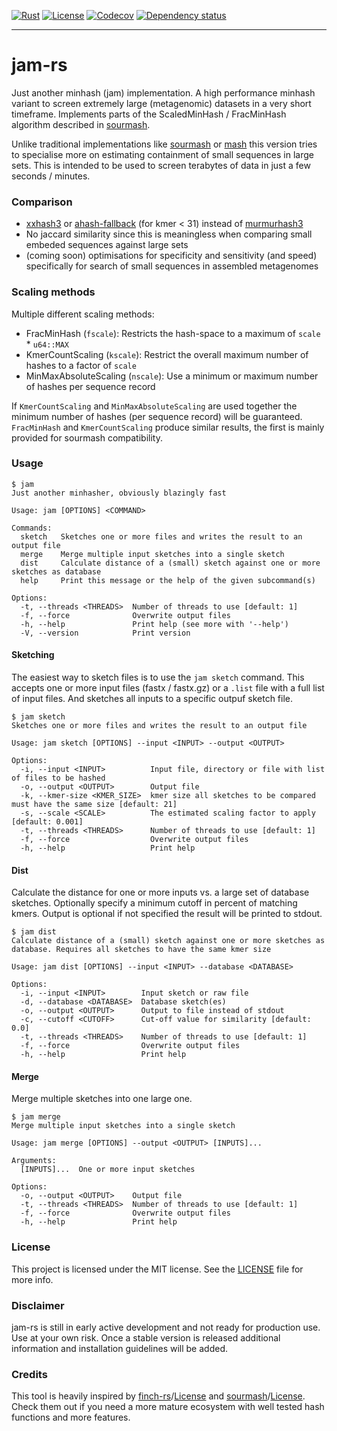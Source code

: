 [![Rust](https://img.shields.io/badge/built_with-Rust-dca282.svg)](https://www.rust-lang.org/)
[![License](https://img.shields.io/badge/License-MIT-brightgreen.svg)](https://github.com/St4NNi/jam-rs/blob/main/LICENSE)
[![Codecov](https://codecov.io/github/St4NNi/jam-rs/coverage.svg?branch=main)](https://codecov.io/gh/St4NNi/jam-rs)
[![Dependency status](https://deps.rs/repo/github/St4NNi/jam-rs/status.svg)](https://deps.rs/repo/github/St4NNi/jam-rs)
___

# jam-rs

Just another minhash (jam) implementation. A high performance minhash variant to screen extremely large (metagenomic) datasets in a very short timeframe.
Implements parts of the ScaledMinHash / FracMinHash algorithm described in [sourmash](https://joss.theoj.org/papers/10.21105/joss.00027).

Unlike traditional implementations like [sourmash](https://joss.theoj.org/papers/10.21105/joss.00027) or [mash](https://doi.org/10.1186/s13059-016-0997-x) this version tries to specialise more on estimating containment of small sequences in large sets. This is intended to be used to screen terabytes of data in just a few seconds / minutes.

### Comparison

- [xxhash3](https://github.com/DoumanAsh/xxhash-rust) or [ahash-fallback](https://github.com/tkaitchuck/aHash/wiki/AHash-fallback-algorithm) (for kmer < 31) instead of [murmurhash3](https://github.com/mhallin/murmurhash3-rs)
- No jaccard similarity since this is meaningless when comparing small embeded sequences against large sets
- (coming soon) optimisations for specificity and sensitivity (and speed) specifically for search of small sequences in assembled metagenomes

### Scaling methods

Multiple different scaling methods:
  - FracMinHash (`fscale`): Restricts the hash-space to a maximum of `scale` * `u64::MAX`
  - KmerCountScaling (`kscale`): Restrict the overall maximum number of hashes to a factor of `scale`
  - MinMaxAbsoluteScaling (`nscale`): Use a minimum or maximum number of hashes per sequence record

If `KmerCountScaling` and `MinMaxAbsoluteScaling` are used together the minimum number of hashes (per sequence record) will be guaranteed. `FracMinHash` and `KmerCountScaling` produce similar results, the first is mainly provided for sourmash compatibility.

### Usage

```console
$ jam
Just another minhasher, obviously blazingly fast

Usage: jam [OPTIONS] <COMMAND>

Commands:
  sketch   Sketches one or more files and writes the result to an output file
  merge    Merge multiple input sketches into a single sketch
  dist     Calculate distance of a (small) sketch against one or more sketches as database
  help     Print this message or the help of the given subcommand(s)

Options:
  -t, --threads <THREADS>  Number of threads to use [default: 1]
  -f, --force              Overwrite output files
  -h, --help               Print help (see more with '--help')
  -V, --version            Print version
```

#### Sketching

The easiest way to sketch files is to use the `jam sketch` command. This accepts one or more input files (fastx / fastx.gz) or a `.list` file with a full list of input files. And sketches all inputs to a specific outpuf sketch file.

```console
$ jam sketch
Sketches one or more files and writes the result to an output file

Usage: jam sketch [OPTIONS] --input <INPUT> --output <OUTPUT>

Options:
  -i, --input <INPUT>          Input file, directory or file with list of files to be hashed
  -o, --output <OUTPUT>        Output file
  -k, --kmer-size <KMER_SIZE>  kmer size all sketches to be compared must have the same size [default: 21]
  -s, --scale <SCALE>          The estimated scaling factor to apply [default: 0.001]
  -t, --threads <THREADS>      Number of threads to use [default: 1]
  -f, --force                  Overwrite output files
  -h, --help                   Print help
```

#### Dist

Calculate the distance for one or more inputs vs. a large set of database sketches. Optionally specify a minimum cutoff in percent of matching kmers. Output is optional if not specified the result will be printed to stdout.

```console
$ jam dist
Calculate distance of a (small) sketch against one or more sketches as database. Requires all sketches to have the same kmer size

Usage: jam dist [OPTIONS] --input <INPUT> --database <DATABASE>

Options:
  -i, --input <INPUT>        Input sketch or raw file
  -d, --database <DATABASE>  Database sketch(es)
  -o, --output <OUTPUT>      Output to file instead of stdout
  -c, --cutoff <CUTOFF>      Cut-off value for similarity [default: 0.0]
  -t, --threads <THREADS>    Number of threads to use [default: 1]
  -f, --force                Overwrite output files
  -h, --help                 Print help
```




#### Merge

Merge multiple sketches into one large one.

```console
$ jam merge
Merge multiple input sketches into a single sketch

Usage: jam merge [OPTIONS] --output <OUTPUT> [INPUTS]...

Arguments:
  [INPUTS]...  One or more input sketches

Options:
  -o, --output <OUTPUT>    Output file
  -t, --threads <THREADS>  Number of threads to use [default: 1]
  -f, --force              Overwrite output files
  -h, --help               Print help
```

### License

This project is licensed under the MIT license. See the [LICENSE](LICENSE) file for more info.

### Disclaimer

jam-rs is still in early active development and not ready for production use. Use at your own risk. Once a stable version is released additional information and installation guidelines will be added.

### Credits

This tool is heavily inspired by [finch-rs](https://github.com/onecodex/finch-rs)/[License](https://github.com/onecodex/finch-rs/blob/master/LICENSE.txt) and [sourmash](https://github.com/sourmash-bio/sourmash)/[License](https://github.com/sourmash-bio/sourmash/blob/latest/LICENSE). Check them out if you need a more mature ecosystem with well tested hash functions and more features.

